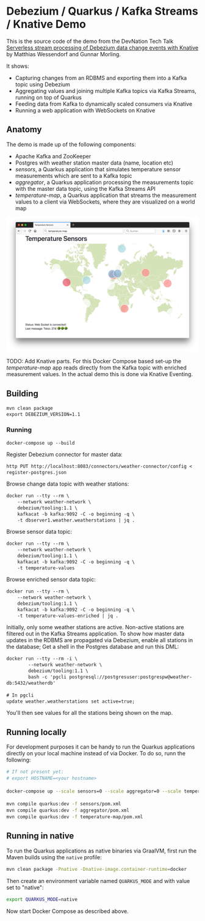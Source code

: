 # Debezium / Quarkus / Kafka Streams / Knative Demo

This is the source code of the demo from the DevNation Tech Talk [Serverless stream processing of Debezium data change events with Knative](https://developers.redhat.com/devnation/tech-talks/serverless-stream-debezium/) by Matthias Wessendorf and Gunnar Morling.

It shows:

* Capturing changes from an RDBMS and exporting them into a Kafka topic using Debezium
* Aggregating values and joining multiple Kafka topics via Kafka Streams, running on top of Quarkus
* Feeding data from Kafka to dynamically scaled consumers via Knative
* Running a web application with WebSockets on Knative

## Anatomy

The demo is made up of the following components:

* Apache Kafka and ZooKeeper
* Postgres with weather station master data (name, location etc)
* _sensors_, a Quarkus application that simulates temperature sensor measurements which are sent to a Kafka topic
* _aggregator_, a Quarkus application processing the measurements topic with the master data topic, using the Kafka Streams API
* _temperature-map_, a Quarkus application that streams the measurement values to a client via WebSockets, where they are visualized on a world map

![Temperature Map](temperature-map.png)

TODO: Add Knative parts. For this Docker Compose based set-up the _temperature-map_ app reads directly from the Kafka topic with enriched measurement values. In the actual demo this is done via Knative Eventing.

## Building

```
mvn clean package
export DEBEZIUM_VERSION=1.1
```

### Running

```
docker-compose up --build
```

Register Debezium connector for master data:

```
http PUT http://localhost:8083/connectors/weather-connector/config < register-postgres.json
```

Browse change data topic with weather stations:

```
docker run --tty --rm \
    --network weather-network \
    debezium/tooling:1.1 \
    kafkacat -b kafka:9092 -C -o beginning -q \
    -t dbserver1.weather.weatherstations | jq .
```

Browse sensor data topic:

```
docker run --tty --rm \
    --network weather-network \
    debezium/tooling:1.1 \
    kafkacat -b kafka:9092 -C -o beginning -q \
    -t temperature-values
```

Browse enriched sensor data topic:

```
docker run --tty --rm \
    --network weather-network \
    debezium/tooling:1.1 \
    kafkacat -b kafka:9092 -C -o beginning -q \
    -t temperature-values-enriched | jq .
```

Initially, only some weather stations are active.
Non-active stations are filtered out in the Kafka Streams application.
To show how master data updates in the RDBMS are propagated via Debezium,
enable all stations in the database;
Get a shell in the Postgres database and run this DML:

```
docker run --tty --rm -i \
        --network weather-network \
        debezium/tooling:1.1 \
        bash -c 'pgcli postgresql://postgresuser:postgrespw@weather-db:5432/weatherdb'

# In pgcli
update weather.weatherstations set active=true;
```

You'll then see values for all the stations being shown on the map.

## Running locally

For development purposes it can be handy to run the Quarkus applications
directly on your local machine instead of via Docker.
To do so, runn the following:

```bash
# If not present yet:
# export HOSTNAME=<your hostname>

docker-compose up --scale sensors=0 --scale aggregator=0 --scale temperature-map=0

mvn compile quarkus:dev -f sensors/pom.xml
mvn compile quarkus:dev -f aggregator/pom.xml
mvn compile quarkus:dev -f temperature-map/pom.xml
```

## Running in native

To run the Quarkus applications as native binaries via GraalVM,
first run the Maven builds using the `native` profile:

```bash
mvn clean package -Pnative -Dnative-image.container-runtime=docker
```

Then create an environment variable named `QUARKUS_MODE` and with value set to "native":

```bash
export QUARKUS_MODE=native
```

Now start Docker Compose as described above.
